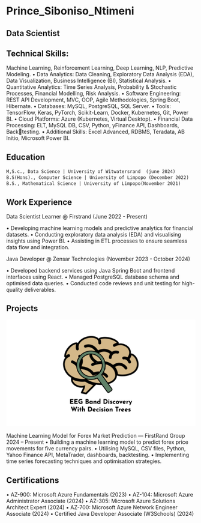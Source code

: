 # Prince_Siboniso_Ntimeni
## Data Scientist

## Technical Skills:

Machine Learning, Reinforcement Learning, Deep Learning, NLP, Predictive Modeling.
• Data Analytics: Data Cleaning, Exploratory Data Analysis (EDA), Data Visualization, Business
Intelligence (BI), Statistical Analysis.
• Quantitative Analytics: Time Series Analysis, Probability & Stochastic Processes, Financial
Modelling, Risk Analysis.
• Software Engineering: REST API Development, MVC, OOP, Agile Methodologies, Spring Boot,
Hibernate.
• Databases: MySQL, PostgreSQL, SQL Server.
• Tools: TensorFlow, Keras, PyTorch, Scikit-Learn, Docker, Kubernetes, Git, Power BI.
• Cloud Platforms: Azure (Kubernetes, Virtual Desktop).
• Financial Data Processing: ELT, MySQL DB, CSV, Python, yFinance API, Dashboards, Backtesting.
• Additional Skills: Excel Advanced, RDBMS, Teradata, AB Initio, Microsoft Power BI.


## Education

    M,S.c., Data Science | University of Witwatersrand  (june 2024)
    B.S(Hons)., Computer Science | University of Limpopo (December 2022)
    B.S., Mathematical Science | University of Limpopo(November 2021)


## Work Experience

Data Scientist Learner  @ Firstrand (June 2022 - Present)

• Developing machine learning models and predictive analytics for financial datasets.
• Conducting exploratory data analysis (EDA) and visualising insights using Power BI.
• Assisting in ETL processes to ensure seamless data flow and integration.

Java Developer @ Zensar Technologies (November 2023 - October 2024)


• Developed backend services using Java Spring Boot and frontend interfaces using React.
• Managed PostgreSQL database schema and optimised data queries.
• Conducted code reviews and unit testing for high-quality deliverables.


## Projects

![EEG Band Discovery](/Assests/eeg_band_discovery.jpeg)



Machine Learning Model for Forex Market Prediction — FirstRand Group 2024 – Present
• Building a machine learning model to predict forex price movements for five currency pairs.
• Utilising MySQL, CSV files, Python, Yahoo Finance API, MetaTrader, dashboards,
backtesting.
• Implementing time series forecasting techniques and optimisation strategies.

## Certifications

• AZ-900: Microsoft Azure Fundamentals (2023)
• AZ-104: Microsoft Azure Administrator Associate (2024)
• AZ-305: Microsoft Azure Solutions Architect Expert (2024)
• AZ-700: Microsoft Azure Network Engineer Associate (2024)
• Certified Java Developer Associate (W3Schools) (2024)


